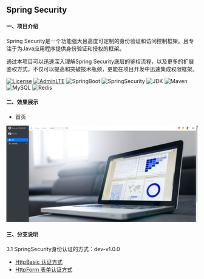 ## Spring Security
#### 一、项目介绍
Spring Security是一个功能强大且高度可定制的身份验证和访问控制框架。且专注于为Java应用程序提供身份验证和授权的框架。

通过本项目可以迅速深入理解Spring Security底层的鉴权流程，以及更多的扩展鉴权方式，不仅可以提高和突破技术瓶颈，更能在项目开发中迅速集成权限框架。

[![License](https://img.shields.io/badge/License-Apache%202.0-blue.svg)](https://opensource.org/licenses/Apache-2.0)
[![AdminLTE](https://img.shields.io/badge/AdminLTE-3.0.0-gold.svg)](https://github.com/ColorlibHQ/AdminLTE)
![SpringBoot](https://img.shields.io/badge/SpringBoot-2.4.4-mediumseagreen.svg)
![SpringSecurity](https://img.shields.io/badge/SpringSecurity-5.2.0.RELEASE-yellowgreen.svg)
![JDK](https://img.shields.io/badge/JDK-1.8-green.svg)
![Maven](https://img.shields.io/badge/Maven-3.6.0-darkred.svg)
![MySQL](https://img.shields.io/badge/MySQL-5.7.8-blueviolet.svg)
![Redis](https://img.shields.io/badge/Redis-3.2-yellow.svg)

#### 二、效果展示
- 首页

![](./image/Home.png)

#### 三、分支说明
3.1 SpringSecurity身份认证的方式：dev-v1.0.0
- [HttpBasic 认证方式](https://zhouwenfang.com/archives/security1)
- [HttpForm 表单认证方式](https://zhouwenfang.com/archives/security1)
